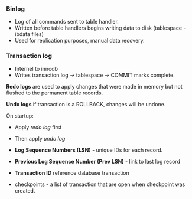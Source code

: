 ### Binlog

* Log of all commands sent to table handler.
* Written before table handlers begins writing data to disk (tablespace - ibdata files)
* Used for replication purposes, manual data recovery. 

### Transaction log

* Internel to innodb
* Writes transaction log -> tablespace -> COMMIT marks complete.

__Redo logs__ are used to apply changes that were made in memory but not flushed to the permanent table records.

__Undo logs__ if transaction is a ROLLBACK, changes will be undone.

On startup:
* Apply _redo log_ first
* Then apply _undo log_

* __Log Sequence Numbers (LSN)__ - unique IDs for each record.
* __Previous Log Sequence Number (Prev LSN)__ - link to last log record
* __Transaction ID__ reference database transaction
* checkpoints - a list of transaction that are open when checkpoint was created.
